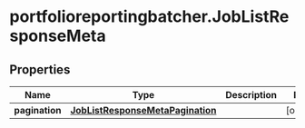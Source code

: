 # portfolioreportingbatcher.JobListResponseMeta

## Properties

Name | Type | Description | Notes
------------ | ------------- | ------------- | -------------
**pagination** | [**JobListResponseMetaPagination**](JobListResponseMetaPagination.md) |  | [optional] 


